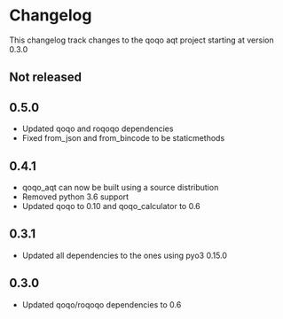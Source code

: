 # Changelog

This changelog track changes to the qoqo aqt project starting at version 0.3.0

## Not released

## 0.5.0

* Updated qoqo and roqoqo dependencies
* Fixed from_json and from_bincode to be staticmethods

## 0.4.1

* qoqo_aqt can now be built using a source distribution
* Removed python 3.6 support
* Updated qoqo to 0.10 and qoqo_calculator to 0.6

## 0.3.1

* Updated all dependencies to the ones using pyo3 0.15.0

## 0.3.0

* Updated qoqo/roqoqo dependencies to 0.6
